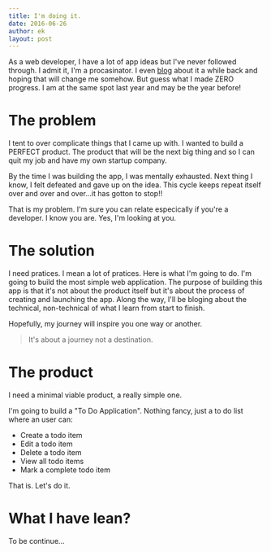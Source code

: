 ```yaml
---
title: I'm doing it.
date: 2016-06-26
author: ek
layout: post
---
```

As a web developer, I have a lot of app ideas but I've never followed
through. I admit it, I'm a procasinator. I even
[blog](http://ekkachai.net/2015/10/23/stop-procrastinating/) about it a
while back and hoping that will change me somehow. But guess what I made ZERO
progress. I am at the same spot last year and may be the year before!

# The problem
I tent to over complicate things that I came up with. I wanted to build
a PERFECT product. The product that will be the next big thing and so I
can quit my job and have my own startup company.

By the time I was building the app, I was mentally exhausted. Next thing I know, I felt
defeated and gave up on the idea. This cycle keeps repeat itself over and over and over...it has gotton to stop!!

That is my problem. I'm sure you can relate especically if you're a
developer. I know you are. Yes, I'm looking at you.

# The solution
I need pratices. I mean a lot of pratices. Here is what I'm going to do.
I'm going to build the most simple web application. The purpose of
building this app is that it's not about the product itself but it's
about the process of creating and launching the app. Along the way, I'll
be bloging about the technical, non-technical of what I learn from start
to finish.

Hopefully, my journey will inspire you one way or another.

> It's about a journey not a destination.

# The product
I need a minimal viable product, a really simple one.

I'm going to build a "To Do Application". Nothing fancy, just a to do list where an user can:

- Create a todo item
- Edit a todo item
- Delete a todo item
- View all todo items
- Mark a complete todo item

That is. Let's do it.

# What I have lean?
To be continue...


